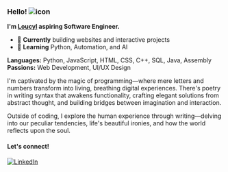 ### Hello! ![icon](https://graphic.neocities.org/tumblr_lngplwQozp1qfel73.gif)

**I'm [Loucyl](https://loucylliao.github.io/loucyl/) aspiring Software Engineer.**

- 🔭 **Currently** building websites and interactive projects
- 🌱 **Learning** Python, Automation, and AI

**Languages:** Python, JavaScript, HTML, CSS, C++, SQL, Java, Assembly <br>
**Passions:** Web Development, UI/UX Design

I'm captivated by the magic of programming—where mere letters and numbers transform into living, breathing digital experiences. There's poetry in writing syntax that awakens functionality, crafting elegant solutions from abstract thought, and building bridges between imagination and interaction.

Outside of coding, I explore the human experience through writing—delving into our peculiar tendencies, life's beautiful ironies, and how the world reflects upon the soul.

#### Let's connect!
[![LinkedIn](https://img.shields.io/badge/LinkedIn-%230E76A8.svg?&style=for-the-badge&logo=LinkedIn&logoColor=white)](https://linkedin.com/in/loucylliao)
